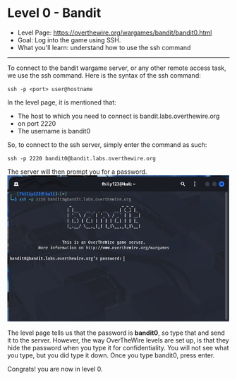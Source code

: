 # Level 0 - Bandit

- Level Page: https://overthewire.org/wargames/bandit/bandit0.html
- Goal: Log into the game using SSH.
- What you'll learn: understand how to use the ssh command
---
To connect to the bandit wargame server, or any other remote access task, we use the ssh command. Here is the syntax of the ssh command:
```
ssh -p <port> user@hostname
```
In the level page, it is mentioned that:
- The host to which you need to connect is bandit.labs.overthewire.org
- on port 2220
- The username is bandit0

So, to connect to the ssh server, simply enter the command as such:
```
ssh -p 2220 bandit0@bandit.labs.overthewire.org
```

The server will then prompt you for a password. 
![server asking for password](/assets/level00img1.jpg)

The level page tells us that the password is **bandit0**, so type that and send it to the server. However, the way OverTheWire levels are set up, is that they hide the password when you type it for confidentiality. You will not see what you type, but you did type it down. Once you type bandit0, press enter.

Congrats! you are now in level 0.



